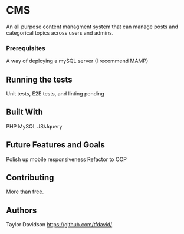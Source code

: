 # CMS

An all purpose content managment system that can manage posts and categorical topics across users and admins.
 
### Prerequisites

A way of deploying a mySQL server (I recommend MAMP)  

## Running the tests

Unit tests, E2E tests, and linting pending

## Built With

PHP
MySQL
JS/Jquery

## Future Features and Goals

Polish up mobile responsiveness
Refactor to OOP


## Contributing

More than free.

## Authors

Taylor Davidson https://github.com/tfdavid/  
